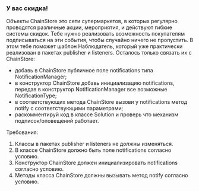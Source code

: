 
###  У вас скидка!

Объекты ChainStore это сети супермаркетов, в которых регулярно проводятся различные акции, мероприятия,
и действуют гибкие системы скидок.
Тебе нужно реализовать возможность покупателям подписываться на эти события, чтобы случайно ничего не пропустить.
В этом тебе поможет шаблон Наблюдатель, который уже практически реализован в пакетах publisher и listeners.
Осталось только связать их с ChainStore:
- добавь в ChainStore публичное поле notifications типа NotificationManager;
- в конструктор ChainStore добавь инициализацию notifications, передав в конструктор NotificationManager все возможные NotificationType;
- в соответствующих метода ChainStore вызови у notifications метод notify с соответствующими параметрами;
- раскомментируй код в классе Solution и проверь что механизм подписок/оповещений работает.


Требования:
1.	Классы в пакетах publisher и listeners не должны изменяться.
2.	В классе ChainStore должно быть поле notifications согласно условию.
3.	Конструктор ChainStore должен инициализировать notifications согласно условию.
4.	Методы класса ChainStore должны вызывать метод notify согласно условию.


